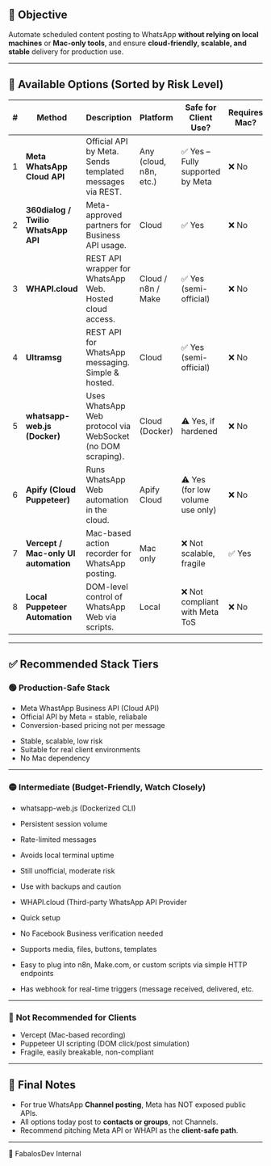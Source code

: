 ## 🎯 Objective
Automate scheduled content posting to WhatsApp **without relying on local machines** or **Mac-only tools**, and ensure **cloud-friendly, scalable, and stable** delivery for production use.

---

## 📡 Available Options (Sorted by Risk Level)

|   # | Method                               | Description                                                 | Platform               | Safe for Client Use?             | Requires Mac? | Cost                                     | Risk Level     |
| --: | ------------------------------------ | ----------------------------------------------------------- | ---------------------- | -------------------------------- | ------------- | ---------------------------------------- | -------------- |
|   1 | **Meta WhatsApp Cloud API**          | Official API by Meta. Sends templated messages via REST.    | Any (cloud, n8n, etc.) | ✅ Yes – Fully supported by Meta  | ❌ No          | 🟢 Free for 1K msgs/mo, then pay-per-msg | 🟢 Low         |
|   2 | **360dialog / Twilio WhatsApp API**  | Meta-approved partners for Business API usage.              | Cloud                  | ✅ Yes                            | ❌ No          | 💰 Monthly + message fees                | 🟢 Low         |
|   3 | **WHAPI.cloud**                      | REST API wrapper for WhatsApp Web. Hosted cloud access.     | Cloud / n8n / Make     | ✅ Yes (semi-official)            | ❌ No          | 💰 Starts ~$19/mo                        | 🟡 Medium      |
|   4 | **Ultramsg**                         | REST API for WhatsApp messaging. Simple & hosted.           | Cloud                  | ✅ Yes (semi-official)            | ❌ No          | 💰 ~$29+/mo                              | 🟡 Medium      |
|   5 | **whatsapp-web.js (Docker)**         | Uses WhatsApp Web protocol via WebSocket (no DOM scraping). | Cloud (Docker)         | ⚠️ Yes, if hardened              | ❌ No          | 🟢 Free                                  | 🟡 Medium      |
|   6 | **Apify (Cloud Puppeteer)**          | Runs WhatsApp Web automation in the cloud.                  | Apify Cloud            | ⚠️ Yes (for low volume use only) | ❌ No          | 💰 Pay-per-runtime                       | 🟡 Medium-High |
|   7 | **Vercept / Mac-only UI automation** | Mac-based action recorder for WhatsApp posting.             | Mac only               | ❌ Not scalable, fragile          | ✅ Yes         | 💰 Device + license                      | 🔴 High        |
|   8 | **Local Puppeteer Automation**       | DOM-level control of WhatsApp Web via scripts.              | Local                  | ❌ Not compliant with Meta ToS    | ❌ No          | 🟢 Free                                  | 🔴 High        |

---

## ✅ Recommended Stack Tiers

### 🟢 **Production-Safe Stack**

* Meta WhastApp Business API (Cloud API)
* Official API by Meta = stable, reliabale 
* Conversion-based pricing not per message
- Stable, scalable, low risk
- Suitable for real client environments
- No Mac dependency

---

### 🟡 **Intermediate (Budget-Friendly, Watch Closely)**

- whatsapp-web.js (Dockerized CLI)
- Persistent session volume
- Rate-limited messages
- Avoids local terminal uptime
- Still unofficial, moderate risk
- Use with backups and caution

- WHAPI.cloud (Third-party WhatsApp API Provider
- Quick setup
- No Facebook Business verification needed
- Supports media, files, buttons, templates
- Easy to plug into n8n, Make.com, or custom scripts via simple HTTP endpoints
- Has webhook for real-time triggers (message received, delivered, etc.

---

### 🔴 **Not Recommended for Clients**
- Vercept (Mac-based recording)
- Puppeteer UI scripting (DOM click/post simulation)
- Fragile, easily breakable, non-compliant

---

## 🧠 Final Notes

- For true WhatsApp **Channel posting**, Meta has NOT exposed public APIs.  
- All options today post to **contacts or groups**, not Channels.
- Recommend pitching Meta API or WHAPI as the **client-safe path**.

---
  
📡 FabalosDev Internal
